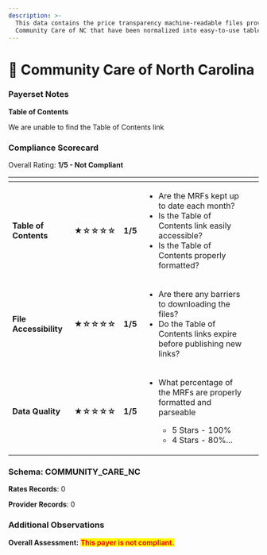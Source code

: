 ```yaml
---
description: >-
  This data contains the price transparency machine-readable files provided by
  Community Care of NC that have been normalized into easy-to-use tables.
---
```


# 🔴 Community Care of North Carolina

### Payerset Notes

**Table of Contents**

We are unable to find the Table of Contents link

### Compliance Scorecard

Overall Rating: **1/5 - Not Compliant**

<table data-view="cards"><thead><tr><th></th><th></th><th></th><th></th><th data-hidden data-card-cover data-type="files"></th></tr></thead><tbody><tr><td><strong>Table of Contents</strong></td><td><strong>★☆☆☆☆</strong></td><td><strong>1/5</strong></td><td><ul><li>Are the MRFs kept up to date each month? </li><li>Is the Table of Contents link easily accessible?</li><li>Is the Table of Contents properly formatted?</li></ul></td><td></td></tr><tr><td><strong>File Accessibility</strong></td><td><strong>★☆☆☆☆</strong></td><td><strong>1/5</strong></td><td><ul><li>Are there any barriers to downloading the files?</li><li>Do the Table of Contents links expire before publishing new links?</li></ul></td><td></td></tr><tr><td><strong>Data Quality</strong></td><td><strong>★☆☆☆☆</strong></td><td><strong>1/5</strong></td><td><ul><li><p>What percentage of the MRFs are properly formatted and parseable</p><ul><li>5 Stars - 100%</li><li>4 Stars - 80%...</li></ul></li></ul></td><td></td></tr></tbody></table>

### Schema: COMMUNITY\_CARE\_NC

**Rates Records**: 0

**Provider Records**: 0

### Additional Observations

**Overall Assessment:** <mark style="color:red;">**This payer is not compliant.**</mark>
